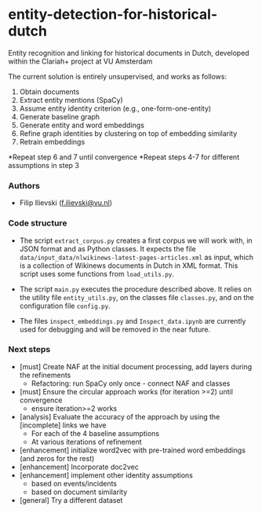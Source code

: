 # entity-detection-for-historical-dutch

Entity recognition and linking for historical documents in Dutch, developed within the Clariah+ project at VU Amsterdam

The current solution is entirely unsupervised, and works as follows:
1. Obtain documents
2. Extract entity mentions (SpaCy)
3. Assume entity identity criterion (e.g., one-form-one-entity)
4. Generate baseline graph
5. Generate entity and word embeddings
6. Refine graph identities by clustering on top of embedding similarity
7. Retrain embeddings

\*Repeat step 6 and 7 until convergence
\*Repeat steps 4-7 for different assumptions in step 3

### Authors

* Filip Ilievski (f.ilievski@vu.nl)

### Code structure

* The script `extract_corpus.py` creates a first corpus we will work with, in JSON format and as Python classes. It expects the file `data/input_data/nlwikinews-latest-pages-articles.xml` as input, which is a collection of Wikinews documents in Dutch in XML format. This script uses some functions from `load_utils.py`.

* The script `main.py` executes the procedure described above. It relies on the utility file `entity_utils.py`, on the classes file `classes.py`, and on the configuration file `config.py`.

* The files `inspect_embeddings.py` and `Inspect_data.ipynb` are currently used for debugging and will be removed in the near future.

### Next steps

* [must] Create NAF at the initial document processing, add layers during the refinements
    * Refactoring: run SpaCy only once - connect NAF and classes
* [must] Ensure the circular approach works (for iteration >=2) until convergence
    * ensure iteration>=2 works
* [analysis] Evaluate the accuracy of the approach by using the [incomplete] links we have
    * For each of the 4 baseline assumptions
    * At various iterations of refinement
* [enhancement] initialize word2vec with pre-trained word embeddings (and zeros for the rest)
* [enhancement] Incorporate doc2vec
* [enhancement] implement other identity assumptions 
    * based on events/incidents 
    * based on document similarity
* [general] Try a different dataset
